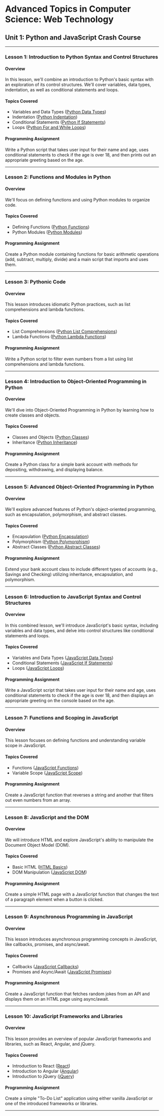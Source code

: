 # Advanced Topics in Computer Science: Web Technology

## Unit 1: Python and JavaScript Crash Course

---

### Lesson 1: Introduction to Python Syntax and Control Structures

#### Overview
In this lesson, we'll combine an introduction to Python's basic syntax with an exploration of its control structures. We'll cover variables, data types, indentation, as well as conditional statements and loops.

#### Topics Covered
- Variables and Data Types ([Python Data Types](https://docs.python.org/3/tutorial/introduction.html#using-python-as-a-calculator))
- Indentation ([Python Indentation](https://www.w3schools.com/python/gloss_python_indentation.asp))
- Conditional Statements ([Python If Statements](https://docs.python.org/3/tutorial/controlflow.html#if-statements))
- Loops ([Python For and While Loops](https://docs.python.org/3/tutorial/controlflow.html#for-statements))

#### Programming Assignment
Write a Python script that takes user input for their name and age, uses conditional statements to check if the age is over 18, and then prints out an appropriate greeting based on the age.

---

### Lesson 2: Functions and Modules in Python

#### Overview
We'll focus on defining functions and using Python modules to organize code.

#### Topics Covered
- Defining Functions ([Python Functions](https://docs.python.org/3/tutorial/controlflow.html#defining-functions))
- Python Modules ([Python Modules](https://docs.python.org/3/tutorial/modules.html))

#### Programming Assignment
Create a Python module containing functions for basic arithmetic operations (add, subtract, multiply, divide) and a main script that imports and uses them.

---

### Lesson 3: Pythonic Code

#### Overview
This lesson introduces idiomatic Python practices, such as list comprehensions and lambda functions.

#### Topics Covered
- List Comprehensions ([Python List Comprehensions](https://docs.python.org/3/tutorial/datastructures.html#list-comprehensions))
- Lambda Functions ([Python Lambda Functions](https://docs.python.org/3/tutorial/controlflow.html#lambda-expressions))

#### Programming Assignment
Write a Python script to filter even numbers from a list using list comprehensions and lambda functions.

---

### Lesson 4: Introduction to Object-Oriented Programming in Python

#### Overview
We'll dive into Object-Oriented Programming in Python by learning how to create classes and objects.

#### Topics Covered
- Classes and Objects ([Python Classes](https://docs.python.org/3/tutorial/classes.html))
- Inheritance ([Python Inheritance](https://docs.python.org/3/tutorial/classes.html#inheritance))

#### Programming Assignment
Create a Python class for a simple bank account with methods for depositing, withdrawing, and displaying balance.

---

### Lesson 5: Advanced Object-Oriented Programming in Python

#### Overview
We'll explore advanced features of Python's object-oriented programming, such as encapsulation, polymorphism, and abstract classes.

#### Topics Covered
- Encapsulation ([Python Encapsulation](https://docs.python.org/3/tutorial/classes.html#private-variables))
- Polymorphism ([Python Polymorphism](https://www.w3schools.com/python/gloss_python_polymorphism.asp))
- Abstract Classes ([Python Abstract Classes](https://docs.python.org/3/library/abc.html))

#### Programming Assignment
Extend your bank account class to include different types of accounts (e.g., Savings and Checking) utilizing inheritance, encapsulation, and polymorphism.

---

### Lesson 6: Introduction to JavaScript Syntax and Control Structures

#### Overview
In this combined lesson, we'll introduce JavaScript's basic syntax, including variables and data types, and delve into control structures like conditional statements and loops.

#### Topics Covered
- Variables and Data Types ([JavaScript Data Types](https://developer.mozilla.org/en-US/docs/Web/JavaScript/Data_structures))
- Conditional Statements ([JavaScript If Statements](https://developer.mozilla.org/en-US/docs/Web/JavaScript/Reference/Statements/if...else))
- Loops ([JavaScript Loops](https://developer.mozilla.org/en-US/docs/Web/JavaScript/Guide/Loops_and_iteration))

#### Programming Assignment
Write a JavaScript script that takes user input for their name and age, uses conditional statements to check if the age is over 18, and then displays an appropriate greeting on the console based on the age.

---

### Lesson 7: Functions and Scoping in JavaScript

#### Overview
This lesson focuses on defining functions and understanding variable scope in JavaScript.

#### Topics Covered
- Functions ([JavaScript Functions](https://developer.mozilla.org/en-US/docs/Web/JavaScript/Guide/Functions))
- Variable Scope ([JavaScript Scope](https://developer.mozilla.org/en-US/docs/Web/JavaScript/Guide/Grammar_and_types#variable_scope))

#### Programming Assignment
Create a JavaScript function that reverses a string and another that filters out even numbers from an array.

---

### Lesson 8: JavaScript and the DOM

#### Overview
We will introduce HTML and explore JavaScript's ability to manipulate the Document Object Model (DOM).

#### Topics Covered
- Basic HTML ([HTML Basics](https://developer.mozilla.org/en-US/docs/Web/HTML/Element))
- DOM Manipulation ([JavaScript DOM](https://developer.mozilla.org/en-US/docs/Web/API/Document_Object_Model/Introduction))

#### Programming Assignment
Create a simple HTML page with a JavaScript function that changes the text of a paragraph element when a button is clicked.

---

### Lesson 9: Asynchronous Programming in JavaScript

#### Overview
This lesson introduces asynchronous programming concepts in JavaScript, like callbacks, promises, and async/await.

#### Topics Covered
- Callbacks ([JavaScript Callbacks](https://developer.mozilla.org/en-US/docs/Glossary/Callback_function))
- Promises and Async/Await ([JavaScript Promises](https://developer.mozilla.org/en-US/docs/Web/JavaScript/Reference/Global_Objects/Promise))

#### Programming Assignment
Create a JavaScript function that fetches random jokes from an API and displays them on an HTML page using async/await.

---

### Lesson 10: JavaScript Frameworks and Libraries

#### Overview
This lesson provides an overview of popular JavaScript frameworks and libraries, such as React, Angular, and jQuery.

#### Topics Covered
- Introduction to React ([React](https://reactjs.org/docs/getting-started.html))
- Introduction to Angular ([Angular](https://angular.io/start))
- Introduction to jQuery ([jQuery](https://learn.jquery.com/))

#### Programming Assignment
Create a simple "To-Do List" application using either vanilla JavaScript or one of the introduced frameworks or libraries.

---